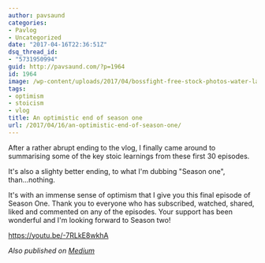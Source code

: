 ```yaml
---
author: pavsaund
categories:
- Pavlog
- Uncategorized
date: "2017-04-16T22:36:51Z"
dsq_thread_id:
- "5731950994"
guid: http://pavsaund.com/?p=1964
id: 1964
image: /wp-content/uploads/2017/04/bossfight-free-stock-photos-water-lake-ocean-sea-sunrise-sunset-header-resize.jpg
tags:
- optimism
- stoicism
- vlog
title: An optimistic end of season one
url: /2017/04/16/an-optimistic-end-of-season-one/
---
```


After a rather abrupt ending to the vlog, I finally came around to summarising some of the key stoic learnings from these first 30 episodes.

It's also a slighty better ending, to what I'm dubbing "Season one", than...nothing.

It's with an immense sense of optimism that I give you this final episode of Season One. Thank you to everyone who has subscribed, watched, shared, liked and commented on any of the episodes. Your support has been wonderful and I'm looking forward to Season two!

https://youtu.be/-7RLkE8wkhA

<em>Also published on <a href="https://medium.com/@pavsaund/an-optimistic-end-of-season-one-d2afece14443">Medium</a></em>